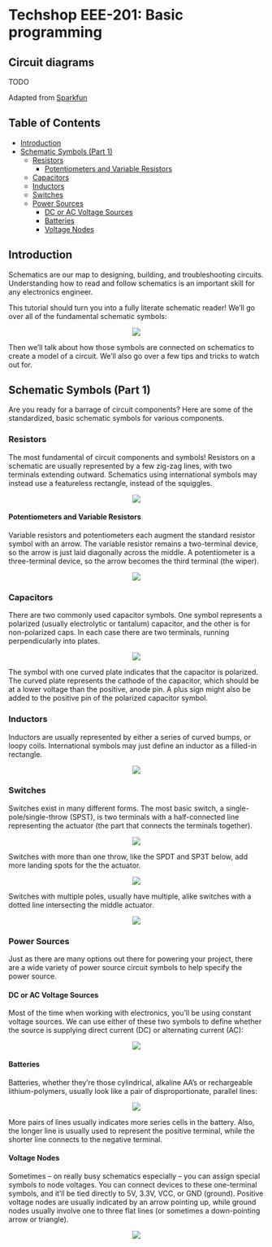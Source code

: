 # Techshop EEE-201: Basic programming

## Circuit diagrams

TODO

Adapted from [Sparkfun](https://learn.sparkfun.com/tutorials/how-to-read-a-schematic/schematic-symbols-part-1)

## Table of Contents

* [Introduction](#introduction)
* [Schematic Symbols (Part 1)](#schematic-symbols-part-1)
  * [Resistors](#resistors)
    * [Potentiometers and Variable Resistors](#potentiometers-and-variable-resistors)
  * [Capacitors](#capacitors)
  * [Inductors](#inductors)
  * [Switches](#switches)
  * [Power Sources](#power-sources)
    * [DC or AC Voltage Sources](#dc-or-ac-voltage-sources)
    * [Batteries](#batteries)
    * [Voltage Nodes](#voltage-nodes)


## Introduction

Schematics are our map to designing, building, and troubleshooting circuits. Understanding how to read and follow schematics is an important skill for any electronics engineer.

This tutorial should turn you into a fully literate schematic reader! We’ll go over all of the fundamental schematic symbols:

<p align="center">
    <img src="https://cdn.sparkfun.com/assets/6/8/6/d/1/51cdc767ce395f7558000002.png">
</p>

Then we’ll talk about how those symbols are connected on schematics to create a model of a circuit. We’ll also go over a few tips and tricks to watch out for.


## Schematic Symbols (Part 1)
Are you ready for a barrage of circuit components? Here are some of the standardized, basic schematic symbols for various components.

### Resistors

The most fundamental of circuit components and symbols! Resistors on a schematic are usually represented by a few zig-zag lines, with two terminals extending outward. Schematics using international symbols may instead use a featureless rectangle, instead of the squiggles.

<p align="center">
    <img src="https://cdn.sparkfun.com/assets/2/2/6/9/c/51cc9e55ce395f576d000000.png">
</p>

#### Potentiometers and Variable Resistors

Variable resistors and potentiometers each augment the standard resistor symbol with an arrow. The variable resistor remains a two-terminal device, so the arrow is just laid diagonally across the middle. A potentiometer is a three-terminal device, so the arrow becomes the third terminal (the wiper).

<p align="center">
    <img src="https://cdn.sparkfun.com/assets/4/5/c/a/0/51cc9e55ce395fad69000001.png">
</p>

### Capacitors

There are two commonly used capacitor symbols. One symbol represents a polarized (usually electrolytic or tantalum) capacitor, and the other is for non-polarized caps. In each case there are two terminals, running perpendicularly into plates.

<p align="center">
    <img src="https://cdn.sparkfun.com/assets/9/c/9/c/5/51cc9e55ce395fcd6c000000.png">
</p>

The symbol with one curved plate indicates that the capacitor is polarized. The curved plate represents the cathode of the capacitor, which should be at a lower voltage than the positive, anode pin. A plus sign might also be added to the positive pin of the polarized capacitor symbol.

### Inductors

Inductors are usually represented by either a series of curved bumps, or loopy coils. International symbols may just define an inductor as a filled-in rectangle.

<p align="center">
    <img src="https://cdn.sparkfun.com/assets/3/f/a/4/0/51cca0f8ce395fa06c000001.png">
</p>

### Switches

Switches exist in many different forms. The most basic switch, a single-pole/single-throw (SPST), is two terminals with a half-connected line representing the actuator (the part that connects the terminals together).

<p align="center">
    <img src="https://cdn.sparkfun.com/assets/3/5/4/2/a/51cc9e55ce395fa969000002.png">
</p>

Switches with more than one throw, like the SPDT and SP3T below, add more landing spots for the the actuator.

<p align="center">
    <img src="https://cdn.sparkfun.com/assets/f/a/b/3/3/51cc9e55ce395f7a6c000001.png">
</p>

Switches with multiple poles, usually have multiple, alike switches with a dotted line intersecting the middle actuator.

<p align="center">
    <img src="https://cdn.sparkfun.com/assets/0/a/4/0/7/51cc9e55ce395fb072000000.png">
</p>

### Power Sources

Just as there are many options out there for powering your project, there are a wide variety of power source circuit symbols to help specify the power source.

#### DC or AC Voltage Sources

Most of the time when working with electronics, you’ll be using constant voltage sources. We can use either of these two symbols to define whether the source is supplying direct current (DC) or alternating current (AC):

<p align="center">
    <img src="https://cdn.sparkfun.com/assets/4/7/b/0/3/51cc9e55ce395f8f6d000001.png">
</p>

#### Batteries

Batteries, whether they’re those cylindrical, alkaline AA’s or rechargeable lithium-polymers, usually look like a pair of disproportionate, parallel lines:

<p align="center">
    <img src="https://cdn.sparkfun.com/assets/b/a/5/0/8/51cc9e54ce395ff06d000001.png">
</p>

More pairs of lines usually indicates more series cells in the battery. Also, the longer line is usually used to represent the positive terminal, while the shorter line connects to the negative terminal.

#### Voltage Nodes

Sometimes – on really busy schematics especially – you can assign special symbols to node voltages. You can connect devices to these one-terminal symbols, and it’ll be tied directly to 5V, 3.3V, VCC, or GND (ground). Positive voltage nodes are usually indicated by an arrow pointing up, while ground nodes usually involve one to three flat lines (or sometimes a down-pointing arrow or triangle).

<p align="center">
    <img src="https://cdn.sparkfun.com/assets/f/7/5/4/2/51cc9e55ce395fcc74000000.png">
</p>
